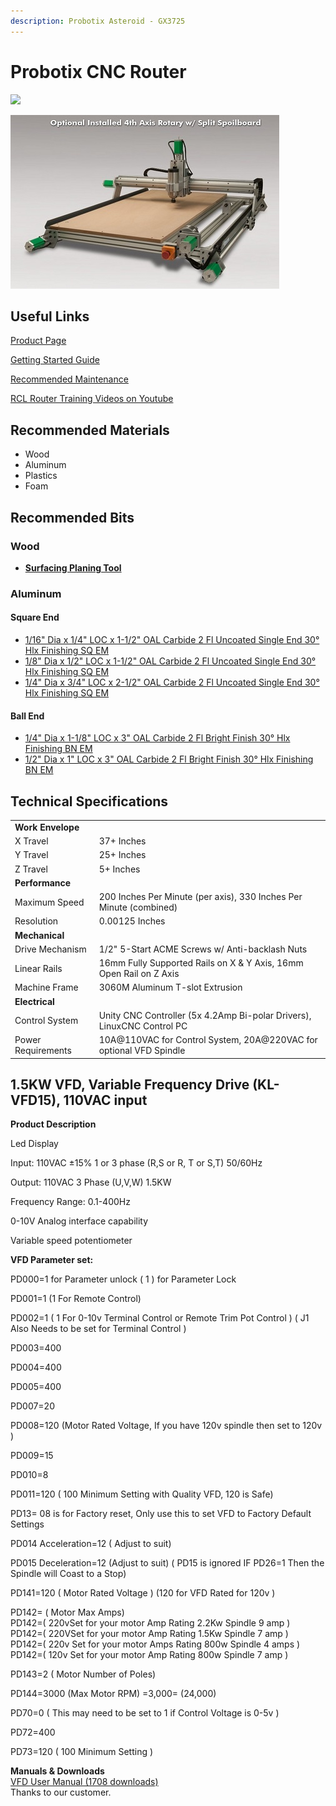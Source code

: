 ```yaml
---
description: Probotix Asteroid - GX3725
---
```


# Probotix CNC Router

![](../.gitbook/assets/IMG\_20190827\_191941.jpg)

<div align="left">

<img src="../.gitbook/assets/CNC_router_rotary_axis (1).jpg" alt="">

</div>

## Useful Links

[Product Page](https://www.probotix.com/CNC-ROUTERS/CNC-ROUTER-GX3725)

[Getting Started Guide](https://drive.google.com/open?id=1w\_1fAvfdo5E\_BJbUVDhZ0cz-6\_iwIFR7)

[Recommended Maintenance](https://www.probotix.com/wiki/index.php/Maintenance)

[RCL Router Training Videos on Youtube](https://www.youtube.com/playlist?list=PLcwu5-Mumv-a1A\_1BLDorSAILYLmQ7sUR)

## Recommended Materials

* Wood
* Aluminum
* Plastics
* Foam

## Recommended Bits

### Wood

* [**Surfacing Planing Tool**](https://www.amazon.com/gp/product/B07BF5ZHD1/ref=ppx\_yo\_dt\_b\_asin\_title\_o03\_s00?ie=UTF8\&psc=1)

### Aluminum

#### Square End

* [1/16" Dia x 1/4" LOC x 1-1/2" OAL Carbide 2 Fl Uncoated Single End 30° Hlx Finishing SQ EM](https://www.fastenal.com/products/details/0321346)
* [1/8" Dia x 1/2" LOC x 1-1/2" OAL Carbide 2 Fl Uncoated Single End 30° Hlx Finishing SQ EM](https://www.fastenal.com/products/details/0321350)
* [1/4" Dia x 3/4" LOC x 2-1/2" OAL Carbide 2 Fl Uncoated Single End 30° Hlx Finishing SQ EM](https://www.fastenal.com/products/details/0321358)

#### Ball End

* [1/4" Dia x 1-1/8" LOC x 3" OAL Carbide 2 Fl Bright Finish 30° Hlx Finishing BN EM](https://www.fastenal.com/products/details/0321512)
* [1/2" Dia x 1" LOC x 3" OAL Carbide 2 Fl Bright Finish 30° Hlx Finishing BN EM](https://www.fastenal.com/products/details/0321474)

## Technical Specifications

|                    |                                                                        |
| ------------------ | ---------------------------------------------------------------------- |
| **Work Envelope**  |                                                                        |
| X Travel           | 37+ Inches                                                             |
| Y Travel           | 25+ Inches                                                             |
| Z Travel           | 5+ Inches                                                              |
| **Performance**    |                                                                        |
| Maximum Speed      | 200 Inches Per Minute (per axis), 330 Inches Per Minute (combined)     |
| Resolution         | 0.00125 Inches                                                         |
| **Mechanical**     |                                                                        |
| Drive Mechanism    | 1/2" 5-Start ACME Screws w/ Anti-backlash Nuts                         |
| Linear Rails       | 16mm Fully Supported Rails on X & Y Axis, 16mm Open Rail on Z Axis     |
| Machine Frame      | 3060M Aluminum T-slot Extrusion                                        |
| **Electrical**     |                                                                        |
| Control System     | Unity CNC Controller (5x 4.2Amp Bi-polar Drivers), LinuxCNC Control PC |
| Power Requirements | 10A@110VAC for Control System, 20A@220VAC for optional VFD Spindle     |

## 1.5KW VFD, Variable Frequency Drive (KL-VFD15), 110VAC input

**Product Description**

Led Display

Input: 110VAC ±15%  1 or 3 phase (R,S or R, T or S,T)    50/60Hz

Output: 110VAC 3 Phase (U,V,W)  1.5KW

Frequency Range: 0.1-400Hz

0-10V Analog interface capability

Variable speed potentiometer

**VFD Parameter set:**

PD000=1 for Parameter unlock ( 1 ) for Parameter Lock

PD001=1 (1 For Remote Control)

PD002=1 ( 1 For 0-10v Terminal Control or Remote Trim Pot Control ) ( J1 Also Needs to be set for Terminal Control )

PD003=400

PD004=400

PD005=400

PD007=20

PD008=120 (Motor Rated Voltage, If you have 120v spindle then set to 120v )

PD009=15

PD010=8

PD011=120 ( 100 Minimum Setting with Quality VFD, 120 is Safe)

PD13= 08 is for Factory reset, Only use this to set VFD to Factory Default Settings

PD014 Acceleration=12 ( Adjust to suit)

PD015 Deceleration=12 (Adjust to suit) ( PD15 is ignored IF PD26=1 Then the Spindle will Coast to a Stop)

PD141=120 ( Motor Rated Voltage ) (120 for VFD Rated for 120v )

PD142= ( Motor Max Amps)\
PD142=( 220vSet for your motor Amp Rating 2.2Kw Spindle 9 amp )\
PD142=( 220VSet for your motor Amp Rating 1.5Kw Spindle 7 amp )\
PD142=( 220v Set for your motor Amps Rating 800w Spindle 4 amps )\
PD142=( 120v Set for your motor Amp Rating 800w Spindle 7 amp )

PD143=2 ( Motor Number of Poles)

PD144=3000 (Max Motor RPM) =3,000= (24,000)

PD70=0 ( This may need to be set to 1 if Control Voltage is 0-5v )

PD72=400

PD73=120 ( 100 Minimum Setting )

**Manuals & Downloads**\
[VFD User Manual (1708 downloads)](http://www.automationtechnologiesinc.com/download/17521/)\
Thanks to our customer.

